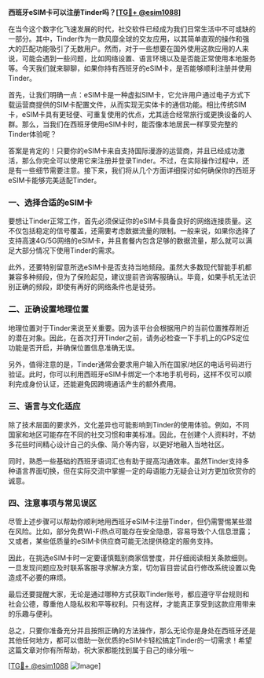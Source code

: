 **西班牙eSIM卡可以注册Tinder吗？[[TG💪+ @esim1088](https://t.me/s/esim1088)]**

在当今这个数字化飞速发展的时代，社交软件已经成为我们日常生活中不可或缺的一部分。其中，Tinder作为一款风靡全球的交友应用，以其简单直观的操作和强大的匹配功能吸引了无数用户。然而，对于一些想要在国外使用这款应用的人来说，可能会遇到一些问题，比如网络设置、语言环境以及是否能正常使用本地服务等。今天我们就来聊聊，如果你持有西班牙的eSIM卡，是否能够顺利注册并使用Tinder。

首先，让我们明确一点：eSIM卡是一种虚拟SIM卡，它允许用户通过电子方式下载运营商提供的SIM卡配置文件，从而实现无实体卡的通信功能。相比传统SIM卡，eSIM卡具有更轻便、可重复使用的优点，尤其适合经常旅行或更换设备的人群。那么，当我们在西班牙使用eSIM卡时，能否像本地居民一样享受完整的Tinder体验呢？

答案是肯定的！只要你的eSIM卡来自支持国际漫游的运营商，并且已经成功激活，那么你完全可以使用它来注册并登录Tinder。不过，在实际操作过程中，还是有一些细节需要注意。接下来，我们将从几个方面详细探讨如何确保你的西班牙eSIM卡能够完美适配Tinder。

### 一、选择合适的eSIM卡

要想让Tinder正常工作，首先必须保证你的eSIM卡具备良好的网络连接质量。这不仅包括稳定的信号覆盖，还需要考虑数据流量的限制。一般来说，如果你选择了支持高速4G/5G网络的eSIM卡，并且套餐内包含足够的数据流量，那么就可以满足大部分情况下使用Tinder的需求。

此外，还要特别留意所选eSIM卡是否支持当地频段。虽然大多数现代智能手机都兼容多种频段，但为了保险起见，建议提前咨询客服确认。毕竟，如果手机无法识别正确的频段，即使有再好的网络条件也是徒劳。

### 二、正确设置地理位置

地理位置对于Tinder来说至关重要。因为该平台会根据用户的当前位置推荐附近的潜在对象。因此，在首次打开Tinder之前，请务必检查一下手机上的GPS定位功能是否开启，并确保位置信息准确无误。

另外，值得注意的是，Tinder通常会要求用户输入所在国家/地区的电话号码进行验证。此时，你可以利用西班牙eSIM卡绑定一个本地手机号码，这样不仅可以顺利完成身份认证，还能避免因跨境通话产生的额外费用。

### 三、语言与文化适应

除了技术层面的要求外，文化差异也可能影响到Tinder的使用体验。例如，不同国家和地区可能存在不同的社交习惯和审美标准。因此，在创建个人资料时，不妨多花些时间精心设计自己的头像、简介等内容，以更好地融入当地社区。

同时，熟悉一些基础的西班牙语词汇也有助于提高沟通效率。虽然Tinder支持多种语言界面切换，但在实际交流中掌握一定的母语能力无疑会让对方更加欣赏你的诚意。

### 四、注意事项与常见误区

尽管上述步骤可以帮助你顺利地用西班牙eSIM卡注册Tinder，但仍需警惕某些潜在风险。比如，部分免费Wi-Fi热点可能存在安全隐患，容易导致个人信息泄露；又或者，某些低质量的eSIM卡供应商可能无法提供稳定的服务支持。

因此，在挑选eSIM卡时一定要谨慎甄别商家信誉度，并仔细阅读相关条款细则。一旦发现问题应及时联系客服寻求解决方案，切勿盲目尝试自行修改系统设置以免造成不必要的麻烦。

最后还要提醒大家，无论是通过哪种方式获取Tinder账号，都应遵守平台规则和社会公德，尊重他人隐私权和平等权利。只有这样，才能真正享受到这款应用带来的乐趣与便利。

总之，只要你准备充分并且按照正确的方法操作，那么无论你是身处在西班牙还是其他任何地方，都可以借助一张优质的eSIM卡轻松搞定Tinder的一切需求！希望这篇文章对你有所帮助，祝大家都能找到属于自己的缘分哦～

[[TG💪+ @esim1088](https://t.me/s/esim1088) ![Image](https://i.postimg.cc/4NQfJmqS/Snipaste-2025-05-13-00-14-12.png)]